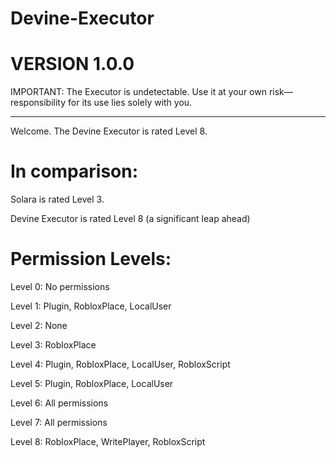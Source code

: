 # Devine-Executor
# VERSION 1.0.0
IMPORTANT:
The Executor is undetectable. Use it at your own risk—responsibility for its use lies solely with you.

------------------------------------------------------------------------------------------------------
Welcome. The Devine Executor is rated Level 8.
# In comparison:

Solara is rated Level 3.

Devine Executor is rated Level 8 (a significant leap ahead)

# Permission Levels:
Level 0: No permissions

Level 1: Plugin, RobloxPlace, LocalUser

Level 2: None

Level 3: RobloxPlace

Level 4: Plugin, RobloxPlace, LocalUser, RobloxScript

Level 5: Plugin, RobloxPlace, LocalUser

Level 6: All permissions

Level 7: All permissions

Level 8: RobloxPlace, WritePlayer, RobloxScript
